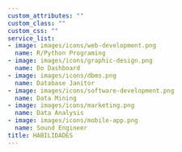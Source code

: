```yaml
---
custom_attributes: ""
custom_class: ""
custom_css: ""
service_list:
- image: images/icons/web-development.png
  name: R/Python Programing
- image: images/icons/graphic-design.png
  name: Do Dashboard
- image: images/icons/dbms.png
  name: Database Janitor
- image: images/icons/software-development.png
  name: Data Mining
- image: images/icons/marketing.png
  name: Data Analysis 
- image: images/icons/mobile-app.png
  name: Sound Engineer
title: HABILIDADES
---
```

